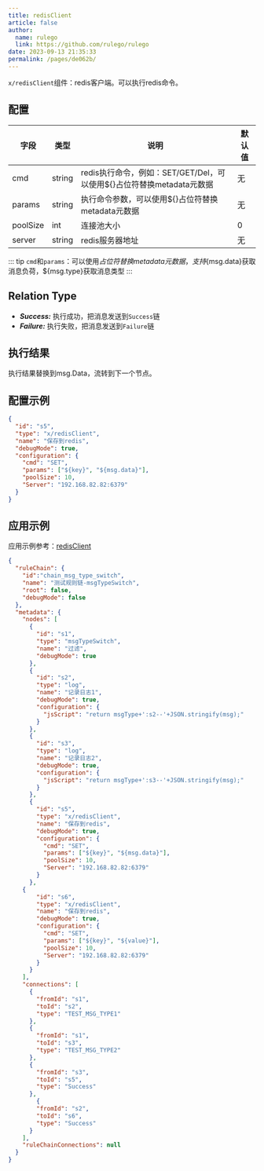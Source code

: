 ```yaml
---
title: redisClient
article: false
author: 
  name: rulego
  link: https://github.com/rulego/rulego
date: 2023-09-13 21:35:33
permalink: /pages/de062b/
---
```


`x/redisClient`组件：redis客户端。可以执行redis命令。

## 配置

| 字段       | 类型     | 说明                        | 默认值 |
|----------|--------|---------------------------|-----|
| cmd      | string | redis执行命令，例如：SET/GET/Del，可以使用${}占位符替换metadata元数据 | 无   |
| params   | string | 执行命令参数，可以使用${}占位符替换metadata元数据 | 无   |
| poolSize | int    | 连接池大小 | 0   |
| server   | string | redis服务器地址 | 无   |

::: tip
`cmd`和`params`：可以使用${}占位符替换metadata元数据，支持${msg.data}获取消息负荷，${msg.type}获取消息类型
:::


## Relation Type

- ***Success:*** 执行成功，把消息发送到`Success`链
- ***Failure:*** 执行失败，把消息发送到`Failure`链


## 执行结果

执行结果替换到msg.Data，流转到下一个节点。
  
## 配置示例

```json
{
  "id": "s5",
  "type": "x/redisClient",
  "name": "保存到redis",
  "debugMode": true,
  "configuration": {
    "cmd": "SET",
    "params": ["${key}", "${msg.data}"],
    "poolSize": 10,
    "Server": "192.168.82.82:6379"
  }
}
```

## 应用示例

应用示例参考：[redisClient](https://github.com/rulego/rulego-components/blob/main/examples/redis/call_redis_client.go)

```json
{
  "ruleChain": {
    "id":"chain_msg_type_switch",
    "name": "测试规则链-msgTypeSwitch",
    "root": false,
    "debugMode": false
  },
  "metadata": {
    "nodes": [
      {
        "id": "s1",
        "type": "msgTypeSwitch",
        "name": "过滤",
        "debugMode": true
      },
      {
        "id": "s2",
        "type": "log",
        "name": "记录日志1",
        "debugMode": true,
        "configuration": {
          "jsScript": "return msgType+':s2--'+JSON.stringify(msg);"
        }
      },
      {
        "id": "s3",
        "type": "log",
        "name": "记录日志2",
        "debugMode": true,
        "configuration": {
          "jsScript": "return msgType+':s3--'+JSON.stringify(msg);"
        }
      },
      {
        "id": "s5",
        "type": "x/redisClient",
        "name": "保存到redis",
        "debugMode": true,
        "configuration": {
          "cmd": "SET",
          "params": ["${key}", "${msg.data}"],
          "poolSize": 10,
          "Server": "192.168.82.82:6379"
        }
      },
	{
        "id": "s6",
        "type": "x/redisClient",
        "name": "保存到redis",
        "debugMode": true,
        "configuration": {
          "cmd": "SET",
          "params": ["${key}", "${value}"],
          "poolSize": 10,
          "Server": "192.168.82.82:6379"
        }
      }
    ],
    "connections": [
      {
        "fromId": "s1",
        "toId": "s2",
        "type": "TEST_MSG_TYPE1"
      },
      {
        "fromId": "s1",
        "toId": "s3",
        "type": "TEST_MSG_TYPE2"
      },
      {
        "fromId": "s3",
        "toId": "s5",
        "type": "Success"
      },
  		{
        "fromId": "s2",
        "toId": "s6",
        "type": "Success"
      }
    ],
    "ruleChainConnections": null
  }
}
```